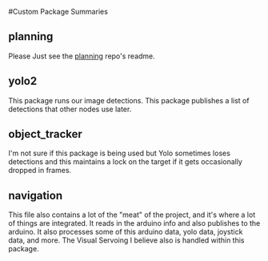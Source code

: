 #Custom Package Summaries

## planning
Please Just see the [planning](https://github.com/LitterBot2017/planning) repo's readme.

## yolo2
This package runs our image detections. This package publishes a list of detections that other nodes use later.

## object_tracker
I'm not sure if this package is being used but Yolo sometimes loses detections and this maintains a lock on the target if it gets occasionally dropped in frames.

## navigation
This file also contains a lot of the "meat" of the project, and it's where a lot of things are integrated. It reads in the arduino info and also publishes to the arduino. It also processes some of this arduino data, yolo data, joystick data, and more. The Visual Servoing I believe also is handled within this package.